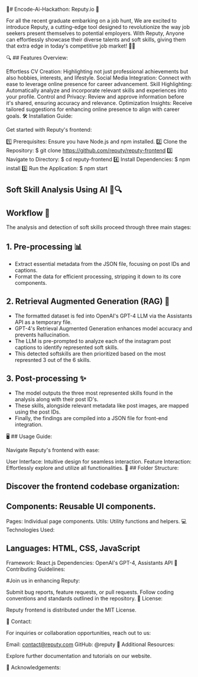 🎉# Encode-Ai-Hackathon: Reputy.io 🤖

For all the recent graduate embarking on a job hunt, We are excited to introduce Reputy, a cutting-edge tool designed to revolutionize the way job seekers present themselves to potential employers. With Reputy, Anyone can effortlessly showcase their diverse talents and soft skills, giving them that extra edge in today's competitive job market! 💼✨

🔍 ## Features Overview:

Effortless CV Creation: Highlighting not just professional achievements but also hobbies, interests, and lifestyle.
Social Media Integration: Connect with ease to leverage online presence for career advancement.
Skill Highlighting: Automatically analyze and incorporate relevant skills and experiences into your profile.
Control and Privacy: Review and approve information before it's shared, ensuring accuracy and relevance.
Optimization Insights: Receive tailored suggestions for enhancing online presence to align with career goals.
🛠️ Installation Guide:

Get started with Reputy's frontend:

1️⃣ Prerequisites: Ensure you have Node.js and npm installed.
2️⃣ Clone the Repository: $ git clone https://github.com/reputy/reputy-frontend
3️⃣ Navigate to Directory: $ cd reputy-frontend
4️⃣ Install Dependencies: $ npm install
5️⃣ Run the Application: $ npm start

 ## Soft Skill Analysis Using AI 🧠🔍

## Workflow 🚀

The analysis and detection of soft skills proceed through three main stages:

## 1. Pre-processing 📊

- Extract essential metadata from the JSON file, focusing on post IDs and captions.
- Format the data for efficient processing, stripping it down to its core components.

## 2. Retrieval Augmented Generation (RAG) 🤖

- The formatted dataset is fed into OpenAI's GPT-4 LLM via the Assistants API as a temporary file.
- GPT-4's Retrieval Augmented Generation enhances model accuracy and prevents hallucination.
- The LLM is pre-prompted to analyze each of the instagram post captions to identify represented soft skills.
- This detected softskills are then prioritized based on the most represnted 3 out of the 6 skills.

## 3. Post-processing ✨

- The model outputs the three most represented skills found in the analysis along with their post ID's.
- These skills, alongside relevant metadata like post images, are mapped using the post IDs.
- Finally, the findings are compiled into a JSON file for front-end integration.


🖥️ ## Usage Guide:

Navigate Reputy's frontend with ease:

User Interface: Intuitive design for seamless interaction.
Feature Interaction: Effortlessly explore and utilize all functionalities.
📁  ## Folder Structure:

## Discover the frontend codebase organization:

## Components: Reusable UI components.
Pages: Individual page components.
Utils: Utility functions and helpers.
💻 Technologies Used:

## Languages: HTML, CSS, JavaScript
Framework: React.js
Dependencies: OpenAI's GPT-4, Assistants API
🤝 Contributing Guidelines:

#Join us in enhancing Reputy:

Submit bug reports, feature requests, or pull requests.
Follow coding conventions and standards outlined in the repository.
📝 License:

Reputy frontend is distributed under the MIT License.

📧 Contact:

For inquiries or collaboration opportunities, reach out to us:

Email: contact@reputy.com
GitHub: @reputy
🔗 Additional Resources:

Explore further documentation and tutorials on our website.

🙏 Acknowledgements:
